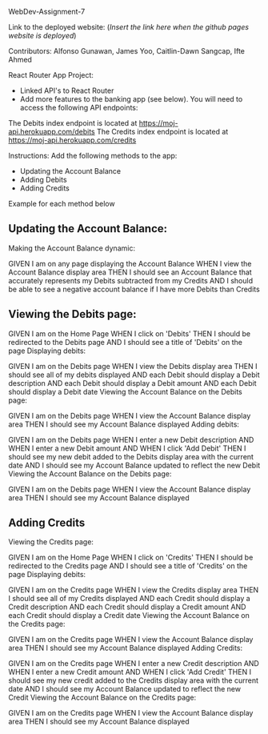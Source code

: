 WebDev-Assignment-7

Link to the deployed website: (*Insert the link here when the github pages website is deployed*)

Contributors:
Alfonso Gunawan, James Yoo, Caitlin-Dawn Sangcap, Ifte Ahmed

React Router App Project:
- Linked API's to React Router
- Add more features to the banking app (see below). You will need to access the following API endpoints:

The Debits index endpoint is located at https://moj-api.herokuapp.com/debits
The Credits index endpoint is located at https://moj-api.herokuapp.com/credits
 
 Instructions:
 Add the following methods to the app:
 - Updating the Account Balance
 - Adding Debits
 - Adding Credits
 
 Example for each method below
 
Updating the Account Balance:
------------------------------------------------------------------------------------------------------------------
Making the Account Balance dynamic:

GIVEN I am on any page displaying the Account Balance
WHEN I view the Account Balance display area
THEN I should see an Account Balance that accurately represents my Debits subtracted from my Credits
AND I should be able to see a negative account balance if I have more Debits than Credits


Viewing the Debits page:
-----------------------------------------------------------------------------------------------------------------
GIVEN I am on the Home Page
WHEN I click on 'Debits'
THEN I should be redirected to the Debits page
AND I should see a title of 'Debits' on the page
Displaying debits:

GIVEN I am on the Debits page
WHEN I view the Debits display area
THEN I should see all of my debits displayed
AND each Debit should display a Debit description
AND each Debit should display a Debit amount
AND each Debit should display a Debit date
Viewing the Account Balance on the Debits page:

GIVEN I am on the Debits page
WHEN I view the Account Balance display area
THEN I should see my Account Balance displayed
Adding debits:

GIVEN I am on the Debits page
WHEN I enter a new Debit description
AND WHEN I enter a new Debit amount
AND WHEN I click 'Add Debit'
THEN I should see my new debit added to the Debits display area with the current date
AND I should see my Account Balance updated to reflect the new Debit
Viewing the Account Balance on the Debits page:

GIVEN I am on the Debits page
WHEN I view the Account Balance display area
THEN I should see my Account Balance displayed



Adding Credits
------------------------------------------------------------------------------------------------------------------
Viewing the Credits page:

GIVEN I am on the Home Page
WHEN I click on 'Credits'
THEN I should be redirected to the Credits page
AND I should see a title of 'Credits' on the page
Displaying debits:

GIVEN I am on the Credits page
WHEN I view the Credits display area
THEN I should see all of my Credits displayed
AND each Credit should display a Credit description
AND each Credit should display a Credit amount
AND each Credit should display a Credit date
Viewing the Account Balance on the Credits page:

GIVEN I am on the Credits page
WHEN I view the Account Balance display area
THEN I should see my Account Balance displayed
Adding Credits:

GIVEN I am on the Credits page
WHEN I enter a new Credit description
AND WHEN I enter a new Credit amount
AND WHEN I click 'Add Credit'
THEN I should see my new credit added to the Credits display area with the current date
AND I should see my Account Balance updated to reflect the new Credit
Viewing the Account Balance on the Credits page:

GIVEN I am on the Credits page
WHEN I view the Account Balance display area
THEN I should see my Account Balance displayed

